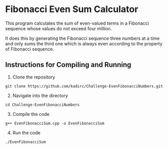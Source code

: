 # Fibonacci Even Sum Calculator

This program calculates the sum of even-valued terms in a Fibonacci sequence whose values do not exceed four million.

It does this by generating the Fibonacci sequence three numbers at a time and only sums the third one which is always even according to the property of Fibonacci sequence.

## Instructions for Compiling and Running
1. Clone the repository
```
git clone https://github.com/kadirc/Challenge-EvenFibonacciNumbers.git
```
2. Navigate into the directory
```
cd Challenge-EvenFibonacciNumbers
```

3. Compile the code
```
g++ EvenFibonacciSum.cpp -o EvenFibonacciSum
```

4. Run the code
```
./EvenFibonacciSum
```

